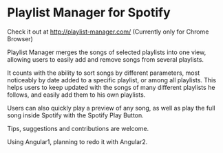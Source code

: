 # Playlist Manager for Spotify

Check it out at http://playlist-manager.com/ (Currently only for Chrome Browser)

Playlist Manager merges the songs of selected playlists into one view, allowing users to easily add and remove songs from several playlists.

It counts with the ability to sort songs by different parameters, most noticeably by date added to a specific playlist, or among all playlists. This helps users to keep updated with the songs of many different playlists he follows, and easily add them to his own playlists.

Users can also quickly play a preview of any song, as well as play the full song inside Spotify with the Spotify Play Button.

Tips, suggestions and contributions are welcome.

Using Angular1, planning to redo it with Angular2.
